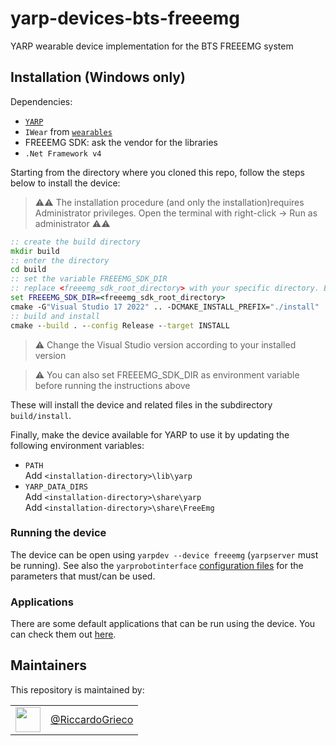 # yarp-devices-bts-freeemg
YARP wearable device implementation for the BTS FREEEMG system

## Installation (Windows only)

Dependencies:
- [`YARP`](https://github.com/robotology/yarp)
- `IWear` from [`wearables`](https://github.com/robotology/wearables)
- FREEEMG SDK: ask the vendor for the libraries
- `.Net Framework v4`

Starting from the directory where you cloned this repo, follow the steps below to install the device:

>:warning::warning: The installation procedure (and only the installation)requires Administrator privileges. Open the terminal with right-click -> Run as administrator :warning::warning:

```bat
:: create the build directory
mkdir build
:: enter the directory
cd build
:: set the variable FREEEMG_SDK_DIR
:: replace <freeemg_sdk_root_directory> with your specific directory. Beware the spaces in the path! Enclose it in ""
set FREEEMG_SDK_DIR=<freeemg_sdk_root_directory>
cmake -G"Visual Studio 17 2022" .. -DCMAKE_INSTALL_PREFIX="./install"
:: build and install
cmake --build . --config Release --target INSTALL
```
>:warning: Change the Visual Studio version according to your installed version

>:warning: You can also set FREEEMG_SDK_DIR as environment variable before running the instructions above

These will install the device and related files in the subdirectory `build/install`.

Finally, make the device available for YARP to use it by updating the following environment variables:

- `PATH`  
  Add `<installation-directory>\lib\yarp`
- `YARP_DATA_DIRS`  
  Add `<installation-directory>\share\yarp`  
  Add `<installation-directory>\share\FreeEmg`

### Running the device

The device can be open using `yarpdev --device freeemg` (`yarpserver` must be running). See also the `yarprobotinterface` [configuration files](devices/FreeEmgWearableDevice/conf/README.md) for the parameters that must/can be used.

### Applications

There are some default applications that can be run using the device. You can check them out [here](devices/FreeEmgWearableDevice/applications).

Maintainers
--------------
This repository is maintained by:

| | |
|:---:|:---:|
| [<img src="https://github.com/RiccardoGrieco.png" width="40">](https://github.com/RiccardoGrieco) | [@RiccardoGrieco](https://github.com/RiccardoGrieco) |
